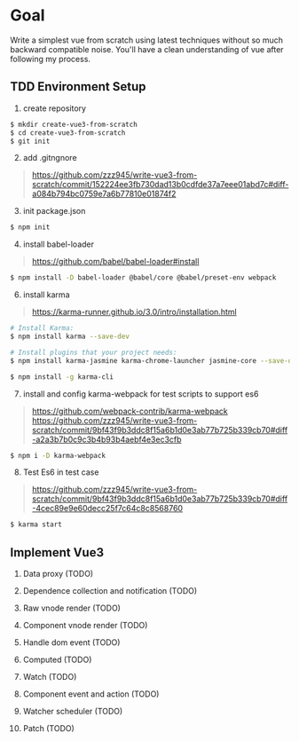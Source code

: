 # Goal

Write a simplest vue from scratch using latest techniques without so much backward compatible noise. You'll have a clean understanding of vue after following my process.

## TDD Environment Setup

1. create repository

```sh
$ mkdir create-vue3-from-scratch
$ cd create-vue3-from-scratch
$ git init
```

2. add .gitngnore

> https://github.com/zzz945/write-vue3-from-scratch/commit/152224ee3fb730dad13b0cdfde37a7eee01abd7c#diff-a084b794bc0759e7a6b77810e01874f2

3. init package.json

```sh
$ npm init
```

4. install babel-loader

> https://github.com/babel/babel-loader#install

```sh
$ npm install -D babel-loader @babel/core @babel/preset-env webpack
```

6. install karma

> https://karma-runner.github.io/3.0/intro/installation.html

```sh
# Install Karma:
$ npm install karma --save-dev

# Install plugins that your project needs:
$ npm install karma-jasmine karma-chrome-launcher jasmine-core --save-dev

$ npm install -g karma-cli
```
 
7. install and config karma-webpack for test scripts to support es6

> https://github.com/webpack-contrib/karma-webpack
> https://github.com/zzz945/write-vue3-from-scratch/commit/9bf43f9b3ddc8f15a6b1d0e3ab77b725b339cb70#diff-a2a3b7b0c9c3b4b93b4aebf4e3ec3cfb

```sh
$ npm i -D karma-webpack
```

8.  Test Es6 in test case

> https://github.com/zzz945/write-vue3-from-scratch/commit/9bf43f9b3ddc8f15a6b1d0e3ab77b725b339cb70#diff-4cec89e9e60decc25f7c64c8c8568760

```sh
$ karma start
```

## Implement Vue3

1. Data proxy (TODO)

2. Dependence collection and notification (TODO)

3. Raw vnode render (TODO)

4. Component vnode render (TODO)

5. Handle dom event (TODO)

6. Computed (TODO)

7. Watch (TODO)

8. Component event and action (TODO)

9. Watcher scheduler (TODO)

10. Patch (TODO)
